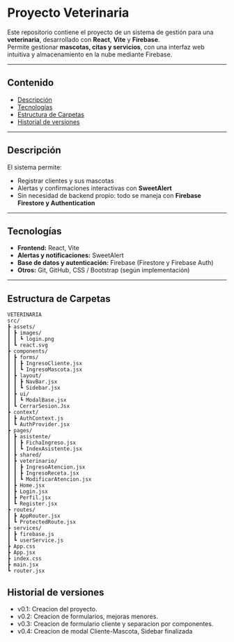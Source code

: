 
# Proyecto Veterinaria
Este repositorio contiene el proyecto de un sistema de gestión para una **veterinaria**, desarrollado con **React**, **Vite** y **Firebase**.  
Permite gestionar **mascotas, citas y servicios**, con una interfaz web intuitiva y almacenamiento en la nube mediante Firebase.

---

## Contenido

- [Descripción](#descripción)
- [Tecnologías](#tecnologías)
- [Estructura de Carpetas](#estructura-de-carpetas)
- [Historial de versiones](#historial-de-versiones)

---

## Descripción

El sistema permite:

- Registrar clientes y sus mascotas
- Alertas y confirmaciones interactivas con **SweetAlert**
- Sin necesidad de backend propio: todo se maneja con **Firebase Firestore y Authentication**

---

## Tecnologías

- **Frontend:** React, Vite  
- **Alertas y notificaciones:** SweetAlert  
- **Base de datos y autenticación:** Firebase (Firestore y Firebase Auth)  
- **Otros:** Git, GitHub, CSS / Bootstrap (según implementación)

---

## Estructura de Carpetas

```text
VETERINARIA
src/
┣ assets/
┃ ┣ images/
┃ ┃ ┗ login.png
┃ ┗ react.svg
┣ components/
┃ ┣ forms/
┃ ┃ ┣ IngresoCliente.jsx
┃ ┃ ┗ IngresoMascota.jsx
┃ ┣ layout/
┃ ┃ ┣ NavBar.jsx
┃ ┃ ┗ Sidebar.jsx
┃ ┣ ui/
┃ ┃ ┗ ModalBase.jsx
┃ ┗ CerrarSesion.Jsx
┣ context/
┃ ┣ AuthContext.js
┃ ┗ AuthProvider.jsx
┣ pages/
┃ ┣ asistente/
┃ ┃ ┣ FichaIngreso.jsx
┃ ┃ ┗ IndexAsistente.jsx
┃ ┣ shared/
┃ ┣ veterinario/
┃ ┃ ┣ IngresoAtencion.jsx
┃ ┃ ┣ IngresoReceta.jsx
┃ ┃ ┗ ModificarAtencion.jsx
┃ ┣ Home.jsx
┃ ┣ Login.jsx
┃ ┣ Perfil.jsx
┃ ┗ Register.jsx
┣ routes/
┃ ┣ AppRouter.jsx
┃ ┗ ProtectedRoute.jsx
┣ services/
┃ ┣ firebase.js
┃ ┗ userService.js
┣ App.css
┣ App.jsx
┣ index.css
┣ main.jsx
┗ router.jsx
```

## Historial de versiones

- v0.1: Creacion del proyecto.
- v0.2: Creacion de formularios, mejoras menores.
- v0.3: Creacion de formulario cliente y separacion por componentes.
- v0.4: Creacion de modal Cliente-Mascota, Sidebar finalizada